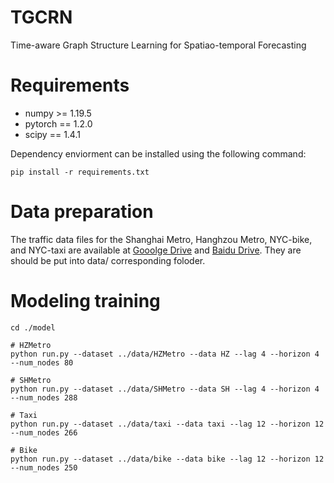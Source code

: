 # TGCRN
Time-aware Graph Structure Learning for Spatiao-temporal Forecasting

# Requirements
* numpy >= 1.19.5
* pytorch == 1.2.0
* scipy == 1.4.1

Dependency enviorment can be installed using the following command:

```
pip install -r requirements.txt
```

# Data preparation
The traffic data files for the Shanghai Metro, Hanghzou Metro, NYC-bike, and NYC-taxi are available at [Gooolge Drive](https://drive.google.com/drive/folders/148-iyP8sZ4FtRyfL7SAhH_SOnj7wRCRa?usp=sharing) and [Baidu Drive](https://drive.google.com/drive/folders/148-iyP8sZ4FtRyfL7SAhH_SOnj7wRCRa?usp=sharing). They are should be put into data/ corresponding foloder. 

# Modeling training
```
cd ./model 

# HZMetro 
python run.py --dataset ../data/HZMetro --data HZ --lag 4 --horizon 4 --num_nodes 80

# SHMetro
python run.py --dataset ../data/SHMetro --data SH --lag 4 --horizon 4 --num_nodes 288

# Taxi
python run.py --dataset ../data/taxi --data taxi --lag 12 --horizon 12 --num_nodes 266

# Bike
python run.py --dataset ../data/bike --data bike --lag 12 --horizon 12 --num_nodes 250
```